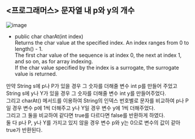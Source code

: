 ## <프로그래머스> 문자열 내 p와 y의 개수

![image](https://user-images.githubusercontent.com/122864238/221536668-994607d1-4b85-4ae1-a506-50bc25e989c2.png)

- public char charAt(int index)       
Returns the char value at the specified index. An index ranges from 0 to length() - 1.        
The first char value of the sequence is at index 0, the next at index 1, and so on, as for array indexing.        
If the char value specified by the index is a surrogate, the surrogate value is returned.

만약 String s에 p나 P가 있을 경우 그 숫자를 더해줄 변수 int p를 만들어 주었고 String s에 y나 Y가 있을 경우 그 숫자를 더해줄 변수 int y를 만들어주었다.        
그리고 charAt() 메서드를 이용하여 String의 인덱스 번호별로 문자를 비교하여 p나 P일 경우 변수 p에 1씩 더해주고 y나 Y일 경우 변수 y에 1씩 더해주었다.        
그리고 그 둘을 비교하여 같다면 true를 다르다면 false를 반환하게 하였다.       
둘 다 p나 P, y나 Y를 가지고 있지 않을 경우 변수 p와 y는 0으로 변수의 값이 같아 true가 반환된다.
